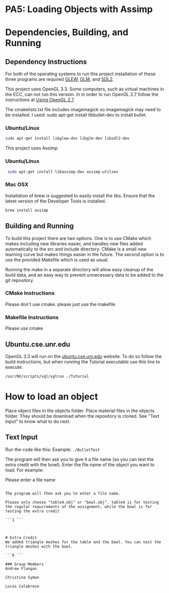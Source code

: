 # PA5: Loading Objects with Assimp

# Dependencies, Building, and Running

## Dependency Instructions
For both of the operating systems to run this project installation of these three programs are required [GLEW](http://glew.sourceforge.net/), [GLM](http://glm.g-truc.net/0.9.7/index.html), and [SDL2](https://wiki.libsdl.org/Tutorials).

This project uses OpenGL 3.3. Some computers, such as virtual machines in the ECC, can not run this version. In in order to run OpenGL 2.7 follow the instructions at [Using OpenGL 2.7](https://github.com/HPC-Vis/computer-graphics/wiki/Using-OpenGL-2.7)

The cmakelists.txt file includes imagemagick so imagemagick may need to be installed.
I used: sudo apt-get install libbullet-dev
to install bullet.

### Ubuntu/Linux
```bash
sudo apt-get install libglew-dev libglm-dev libsdl2-dev
```
This project uses Assimp

### Ubuntu/Linux
```bash
 sudo apt-get install libassimp-dev assimp-utilsev
```

### Mac OSX
Installation of brew is suggested to easily install the libs. Ensure that the latest version of the Developer Tools is installed.
```bash
brew install assimp
```

## Building and Running
To build this project there are two options. One is to use CMake which makes including new libraries easier, and handles new files added automatically to the src and include directory. CMake is a small new learning curve but makes things easier in the future.
The second option is to use the provided Makefile which is used as usual.

Running the make in a separate directory will allow easy cleanup of the build data, and an easy way to prevent unnecessary data to be added to the git repository.  

### CMake Instructions
Please don't use cmake. please just use the makefile


### Makefile Instructions 
Please use cmake

## Ubuntu.cse.unr.edu
OpenGL 3.3 will run on the [ubuntu.cse.unr.edu](https://ubuntu.cse.unr.edu/) website. To do so follow the build instructions, but when running the Tutorial executable use this line to execute.
```bash
/usr/NX/scripts/vgl/vglrun ./Tutorial
```
# How to load an object
Place object files in the objects folder. Place material files in the objects folder. They should be download when the repository is cloned.
See "Text Input" to know what to do next.

## Text Input
Run the code like this:
Example:
```./BulletTest```

The program will then ask you to give it a file name (so you can test the extra credit with the bowl). Enter the file name of the object you want to load. For example:

Please enter a file name

``````

The program will then ask you to enter a file name.

Please only choose "table4.obj" or "bowl.obj". table4 is for testing the regular requirements of the assignment, while the bowl is for testing the extra credit

```1 ```



# Extra Credit
We added triangle meshes for the table and the bowl. You can test the triangle meshes with the bowl.

```0 ```

### Group Members
Andrew Flangas

Christina Symon

Lucas Calabrese
